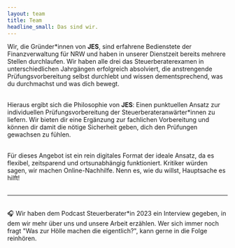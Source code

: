 ```yaml
---
layout: team
title: Team
headline_small: Das sind wir.
---
```


Wir, die Gründer\*innen von **JES**, sind erfahrene Bedienstete der Finanzverwaltung für NRW und haben in unserer Dienstzeit bereits mehrere Stellen durchlaufen. Wir haben alle drei das Steuerberaterexamen in unterschiedlichen Jahrgängen erfolgreich absolviert, die anstrengende Prüfungsvorbereitung selbst durchlebt und wissen dementsprechend, was du durchmachst und was dich bewegt.<br><br>

Hieraus ergibt sich die Philosophie von **JES**: Einen punktuellen Ansatz zur individuellen Prüfungsvorbereitung der Steuerberateranwärter\*innen zu liefern. Wir bieten
dir eine Ergänzung zur fachlichen Vorbereitung und können dir damit die nötige Sicherheit geben, dich den Prüfungen gewachsen zu fühlen.<br><br>

Für dieses Angebot ist ein rein digitales Format der ideale Ansatz, da es flexibel, zeitsparend und ortsunabhängig funktioniert. Kritiker würden sagen, wir machen
Online-Nachhilfe. Nenn es, wie du willst, Hauptsache es hilft!<br><br>

<hr>
<br>
🎧 Wir haben dem Podcast Steuerberater*in 2023 ein Interview gegeben, in dem wir mehr über uns und unsere Arbeit erzählen. Wer sich immer noch fragt "Was zur Hölle machen die eigentlich?", kann gerne in die Folge reinhören.
